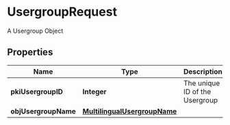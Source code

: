 

# UsergroupRequest

A Usergroup Object

## Properties

| Name | Type | Description | Notes |
|------------ | ------------- | ------------- | -------------|
|**pkiUsergroupID** | **Integer** | The unique ID of the Usergroup |  [optional] |
|**objUsergroupName** | [**MultilingualUsergroupName**](MultilingualUsergroupName.md) |  |  |



